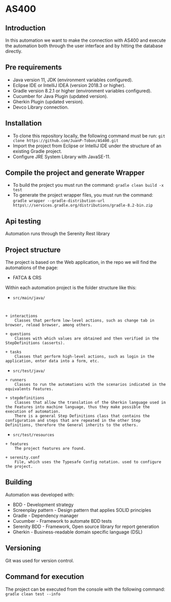 # **AS400**

## Introduction
In this automation we want to make the connection with AS400 and execute the automation both through the user interface
and by hitting the database directly.

## Pre requirements 
- Java version 11, JDK (environment variables configured).
- Eclipse IDE or IntelliJ IDEA (version 2018.3 or higher).
- Gradle version 8.2.1 or higher (environment variables configured).
- Cucumber for Java Plugin (updated version).
- Gherkin Plugin (updated version).
- Devco Library connection.

## Installation 
- To clone this repository locally, the following command must be run: 
```git clone https://github.com/JuanP-Tobon/AS400.git``` 
- Import the project from Eclipse or IntelliJ IDE under the structure of an existing Gradle project. 
- Configure JRE System Library with JavaSE-11.

## Compile the project and generate Wrapper 
- To build the project you must run the command:
```gradle clean build -x test```
- To generate the project wrapper files, you must run the command:
```gradle wrapper --gradle-distribution-url https\://services.gradle.org/distributions/gradle-8.2-bin.zip```

## Api testing 
Automation runs through the Serenity Rest library

## Project structure 

The project is based on the Web application, in the repo we will find the automations of the page:
- FATCA & CRS

Within each automation project is the folder structure like this:

* ```src/main/java/```
``` 


+ interactions
    Classes that perform low-level actions, such as change tab in browser, reload browser, among others.

+ questions
    Classes with which values are obtained and then verified in the StepDefinitions (asserts).

+ tasks
    Classes that perform high-level actions, such as login in the application, enter data into a form, etc.

```

* ```src/test/java/```
```
+ runners
    Classes to run the automations with the scenarios indicated in the equivalents Features.

+ stepdefinitions
    Classes that allow the translation of the Gherkin language used in the Features into machine language, thus they make possible the execution of automation.
    There is a general Step Definitions class that contains the configuration and steps that are repeated in the other Step Definitions, therefore the General inherits to the others.
 ```

* ```src/test/resources```
```
+ features
    The project features are found.

+ serenity.conf
    File, which uses the Typesafe Config notation. used to configure the project.

```

## Building 
Automation was developed with:
 - BDD - Development strategy
 - Screenplay pattern - Design pattern that applies SOLID principles
 - Gradle - Dependency manager
 - Cucumber - Framework to automate BDD tests
 - Serenity BDD - Framework, Open source library for report generation
 - Gherkin - Business-readable domain specific language (DSL)

## Versioning 
Git was used for version control.

## Command for execution 
The project can be executed from the console with the following command:
```gradle clean test --info```

